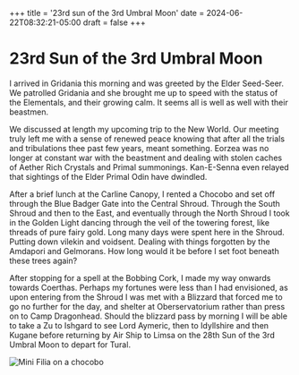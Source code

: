 +++
title = '23rd sun of the 3rd Umbral Moon'
date = 2024-06-22T08:32:21-05:00
draft = false
+++

# 23rd Sun of the 3rd Umbral Moon

I arrived in Gridania this morning and was greeted by the Elder Seed-Seer. We patrolled Gridania and she brought me up to speed with the status of the Elementals, and their growing calm. It seems all is well as well with their beastmen. 

We discussed at length my upcoming trip to the New World. Our meeting truly left me with a sense of renewed peace knowing that after all the trials and tribulations thee past few years, meant something. Eorzea was no longer at constant war with the beastment and dealing with stolen caches of Aether Rich Crystals and Primal summonings. Kan-E-Senna even relayed that sightings of the Elder Primal Odin have dwindled. 

After a brief lunch at the Carline Canopy, I rented a Chocobo and set off through the Blue Badger Gate into the Central Shroud. Through the South Shroud and then to the East, and eventually through the North Shroud I took in the Golden Light dancing through the veil of the towering forest, like threads of pure fairy gold. Long many days were spent here in the Shroud. Putting down vilekin and voidsent. Dealing with things forgotten by the Amdapori and Gelmorans. How long would it be before I set foot beneath these trees again?

After stopping for a spell at the Bobbing Cork, I made my way onwards towards Coerthas. Perhaps my fortunes were less than I had envisioned, as upon entering from the Shroud I was met with a Blizzard that forced me to go no further for the day, and shelter at Oberservatorium rather than press on to Camp Dragonhead. Should the blizzard pass by morning I will be able to take a Zu to Ishgard to see Lord Aymeric, then to Idyllshire and then Kugane before returning by Air Ship to Limsa on the 28th Sun of the 3rd Umbral Moon to depart for Tural.

![Mini Filia on a chocobo](https://live.staticflickr.com/65535/53806808036_193108f9ba_b.jpg)